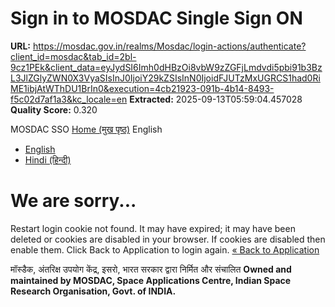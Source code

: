# Sign in to MOSDAC Single Sign ON

**URL:** https://mosdac.gov.in/realms/Mosdac/login-actions/authenticate?client_id=mosdac&tab_id=2bl-9cz1PEk&client_data=eyJydSI6Imh0dHBzOi8vbW9zZGFjLmdvdi5pbi91b3BzL3JlZGlyZWN0X3VyaSIsInJ0IjoiY29kZSIsInN0IjoidFJUTzMxUGRCS1had0RiME1ibjAtWThDU1BrIn0&execution=4cb21923-091b-4b14-8493-f5c02d7af1a3&kc_locale=en
**Extracted:** 2025-09-13T05:59:04.457028
**Quality Score:** 0.320

MOSDAC SSO
[Home (मुख पृष्ठ)](https://mosdac.gov.in)
English
  * [English](https://mosdac.gov.in/realms/Mosdac/login-actions/detached-info?client_id=mosdac&kc_state_checker=a26533e9-f893-403c-acb9-bfe30c118713&kc_locale=en)
  * [Hindi (हिन्दी)](https://mosdac.gov.in/realms/Mosdac/login-actions/detached-info?client_id=mosdac&kc_state_checker=a26533e9-f893-403c-acb9-bfe30c118713&kc_locale=hi)


#  We are sorry... 
Restart login cookie not found. It may have expired; it may have been deleted or cookies are disabled in your browser. If cookies are disabled then enable them. Click Back to Application to login again.
[« Back to Application](https://mosdac.gov.in/)
  

मॉस्डैक, अंतरिक्ष उपयोग केंद्र, इसरो, भारत सरकार द्वारा निर्मित और संचालित
**Owned and maintained by MOSDAC, Space Applications Centre, Indian Space Research Organisation, Govt. of INDIA.**

